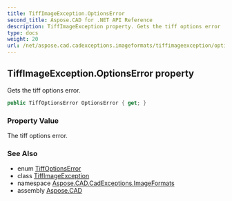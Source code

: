 ```yaml
---
title: TiffImageException.OptionsError
second_title: Aspose.CAD for .NET API Reference
description: TiffImageException property. Gets the tiff options error
type: docs
weight: 20
url: /net/aspose.cad.cadexceptions.imageformats/tiffimageexception/optionserror/
---
```

## TiffImageException.OptionsError property

Gets the tiff options error.

```csharp
public TiffOptionsError OptionsError { get; }
```

### Property Value

The tiff options error.

### See Also

* enum [TiffOptionsError](../../../aspose.cad.imageoptions/tiffoptionserror/)
* class [TiffImageException](../)
* namespace [Aspose.CAD.CadExceptions.ImageFormats](../../tiffimageexception/)
* assembly [Aspose.CAD](../../../)


